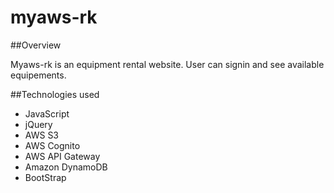 # myaws-rk

##Overview

Myaws-rk is an equipment rental website. User can signin and see available equipements.

##Technologies used

* JavaScript
* jQuery
* AWS S3
* AWS Cognito
* AWS API Gateway
* Amazon DynamoDB
* BootStrap